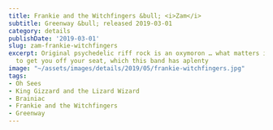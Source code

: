 ```yaml
---
title: Frankie and the Witchfingers &bull; <i>Zam</i>
subtitle: Greenway &bull; released 2019-03-01
category: details
publishDate: '2019-03-01'
slug: zam-frankie-witchfingers
excerpt: Original psychedelic riff rock is an oxymoron … what matters is the ability
  to get you off your seat, which this band has aplenty
image: "~/assets/images/details/2019/05/frankie-witchfingers.jpg"
tags:
- Oh Sees
- King Gizzard and the Lizard Wizard
- Brainiac
- Frankie and the Witchfingers
- Greenway
---
```


